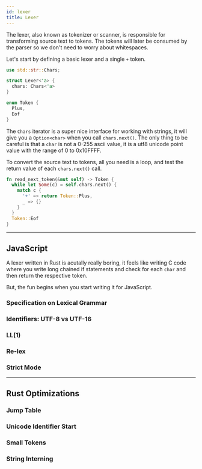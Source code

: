 ```yaml
---
id: lexer
title: Lexer
---
```


The lexer, also known as tokenizer or scanner, is responsible for transforming source text to tokens.
The tokens will later be consumed by the parser so we don't need to worry about whitespaces.

Let's start by defining a basic lexer and a single `+` token.

```rust
use std::str::Chars;

struct Lexer<'a> {
  chars: Chars<'a>
}
```

```rust
enum Token {
  Plus,
  Eof
}
```

The `Chars` iterator is a super nice interface for working with strings,
it will give you a `Option<char>` when you call `chars.next()`.
The only thing to be careful is that a `char` is not a 0-255 ascii value,
it is a utf8 unicode point value with the range of 0 to 0x10FFFF.

To convert the source text to tokens, all you need is a loop, and test the return value of each `chars.next()` call.

```rust
fn read_next_token(&mut self) -> Token {
  while let Some(c) = self.chars.next() {
    match c {
      '+' => return Token::Plus,
      _ => {}
    }
  }
  Token::Eof
}
```

---

## JavaScript

A lexer written in Rust is acutally really boring, it feels like writing C code
where you write long chained if statements and check for each `char` and then return the respective token.

But, the fun begins when you start writing it for JavaScript.

### Specification on Lexical Grammar

### Identifiers: UTF-8 vs UTF-16

### LL(1)

### Re-lex

### Strict Mode

---

## Rust Optimizations

### Jump Table

### Unicode Identifier Start

### Small Tokens

### String Interning
